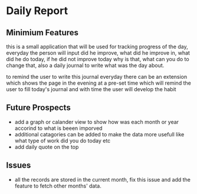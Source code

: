 # Daily Report

## Minimium Features

this is a small application that will be used for tracking progress of the day, everyday the person will input did he improve, what did he improve in, what did he do today, if he did not improve today why is that, what can you do to change that, also a daily journal to write what was the day about.

to remind the user to write this journal everyday there can be an extension which shows the page in the evening at a pre-set time which will remind the user to fill today's journal and with time the user will develop the habit

## Future Prospects
- add a graph or calander view to show how was each month or year accorind to what is beeen imporved
- additional catagories can be added to make the data more usefull like what type of work did you do today etc
- add daily quote on the top

## Issues

- all the records are stored in the current month, fix this issue and add the feature to fetch other months' data.